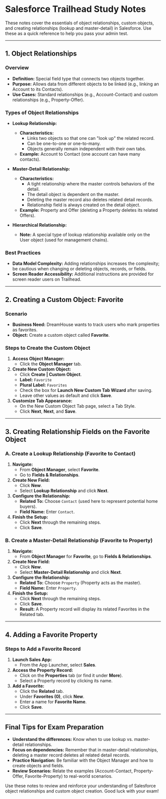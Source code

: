 # Salesforce Trailhead Study Notes

These notes cover the essentials of object relationships, custom objects, and creating relationships (lookup and master-detail) in Salesforce. Use these as a quick reference to help you pass your admin test.

---

## 1. Object Relationships

### Overview
- **Definition:** Special field type that connects two objects together.
- **Purpose:** Allows data from different objects to be linked (e.g., linking an Account to its Contacts).
- **Use Cases:** Standard relationships (e.g., Account-Contact) and custom relationships (e.g., Property-Offer).

### Types of Object Relationships
- **Lookup Relationship:**
  - **Characteristics:**
    - Links two objects so that one can "look up" the related record.
    - Can be one-to-one or one-to-many.
    - Objects generally remain independent with their own tabs.
  - **Example:** Account to Contact (one account can have many contacts).

- **Master-Detail Relationship:**
  - **Characteristics:**
    - A tight relationship where the master controls behaviors of the detail.
    - The detail object is dependent on the master.
    - Deleting the master record also deletes related detail records.
    - Relationship field is always created on the detail object.
  - **Example:** Property and Offer (deleting a Property deletes its related Offers).

- **Hierarchical Relationship:**
  - **Note:** A special type of lookup relationship available only on the User object (used for management chains).

### Best Practices
- **Data Model Complexity:** Adding relationships increases the complexity; be cautious when changing or deleting objects, records, or fields.
- **Screen Reader Accessibility:** Additional instructions are provided for screen reader users on Trailhead.

---

## 2. Creating a Custom Object: Favorite

### Scenario
- **Business Need:** DreamHouse wants to track users who mark properties as favorites.
- **Object:** Create a custom object called **Favorite**.

### Steps to Create the Custom Object
1. **Access Object Manager:**
   - Click the **Object Manager** tab.
2. **Create New Custom Object:**
   - Click **Create | Custom Object**.
   - **Label:** `Favorite`
   - **Plural Label:** `Favorites`
   - Check the box for **Launch New Custom Tab Wizard** after saving.
   - Leave other values as default and click **Save**.
3. **Customize Tab Appearance:**
   - On the New Custom Object Tab page, select a Tab Style.
   - Click **Next**, **Next**, and **Save**.

---

## 3. Creating Relationship Fields on the Favorite Object

### A. Create a Lookup Relationship (Favorite to Contact)
1. **Navigate:**
   - From **Object Manager**, select **Favorite**.
   - Go to **Fields & Relationships**.
2. **Create New Field:**
   - Click **New**.
   - Select **Lookup Relationship** and click **Next**.
3. **Configure the Relationship:**
   - **Related To:** Choose `Contact` (used here to represent potential home buyers).
   - **Field Name:** Enter `Contact`.
4. **Finish the Setup:**
   - Click **Next** through the remaining steps.
   - Click **Save**.

### B. Create a Master-Detail Relationship (Favorite to Property)
1. **Navigate:**
   - From **Object Manager** for **Favorite**, go to **Fields & Relationships**.
2. **Create New Field:**
   - Click **New**.
   - Select **Master-Detail Relationship** and click **Next**.
3. **Configure the Relationship:**
   - **Related To:** Choose `Property` (Property acts as the master).
   - **Field Name:** Enter `Property`.
4. **Finish the Setup:**
   - Click **Next** through the remaining steps.
   - Click **Save**.
   - **Result:** A Property record will display its related Favorites in the Related tab.

---

## 4. Adding a Favorite Property

### Steps to Add a Favorite Record
1. **Launch Sales App:**
   - From the App Launcher, select **Sales**.
2. **Access the Property Record:**
   - Click on the **Properties** tab (or find it under **More**).
   - Select a Property record by clicking its name.
3. **Add a Favorite:**
   - Click the **Related** tab.
   - Under **Favorites (0)**, click **New**.
   - Enter a name for **Favorite Name**.
   - Click **Save**.

---

## Final Tips for Exam Preparation

- **Understand the differences:** Know when to use lookup vs. master-detail relationships.
- **Focus on dependencies:** Remember that in master-detail relationships, deleting a master record deletes all related detail records.
- **Practice Navigation:** Be familiar with the Object Manager and how to create objects and fields.
- **Review Scenarios:** Relate the examples (Account-Contact, Property-Offer, Favorite-Property) to real-world scenarios.

Use these notes to review and reinforce your understanding of Salesforce object relationships and custom object creation. Good luck with your exam!
